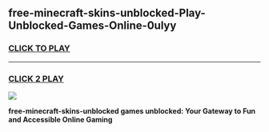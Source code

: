 
## free-minecraft-skins-unblocked-Play-Unblocked-Games-Online-0ulyy
<h3>
<a href="https://premium76.site?title=free-minecraft-skins-unblocked&ref=25A">CLICK TO PLAY</a></h3>
<hr>

<h3>
<a href="https://premium76.site?title=free-minecraft-skins-unblocked&ref=25A">CLICK 2 PLAY</a>
  
</h3>

<a href="https://premium76.site?title=free-minecraft-skins-unblocked&ref=25A"><img src="https://clearcache.store/games.png"></a>


**free-minecraft-skins-unblocked games unblocked: Your Gateway to Fun and Accessible Online Gaming**
